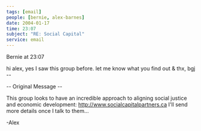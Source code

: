 ```yaml
---
tags: [email]
people: [bernie, alex-barnes]
date: 2004-01-17
time: 23:07
subject: "RE: Social Capital"
service: email
---
```


Bernie at 23:07

hi alex, yes I saw this group before. let me know what you find out & thx, bgj -- 

-- Original Message -- 

This group looks to have an incredible approach to aligning social justice and economic development: http://www.socialcapitalpartners.ca I'll send more details once I talk to them...

-Alex


